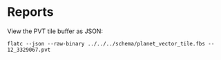 # Reports

View the PVT tile buffer as JSON:

```
flatc --json --raw-binary ../../../schema/planet_vector_tile.fbs -- 12_3329067.pvt
```
